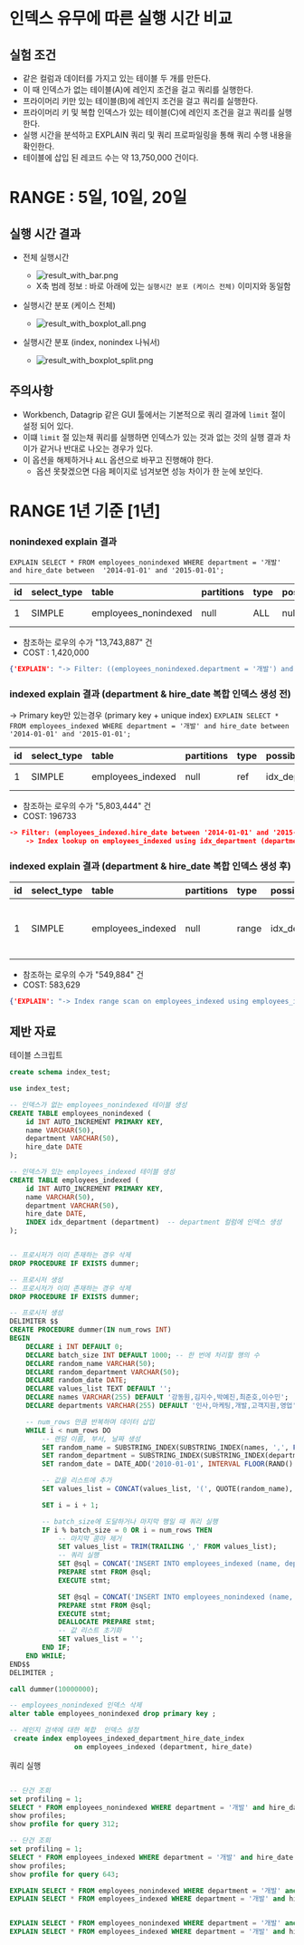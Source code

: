 # 인덱스 유무에 따른 실행 시간 비교

## 실험 조건

- 같은 컬럼과 데이터를 가지고 있는 테이블 두 개를 만든다.
- 이 때 인덱스가 없는 테이블(A)에 레인지 조건을 걸고 쿼리를 실행한다.
- 프라이머리 키만 있는 테이블(B)에  레인지 조건을 걸고 쿼리를 실행한다.
- 프라이머리 키 및 복합 인덱스가 있는 테이블(C)에  레인지 조건을 걸고 쿼리를 실행한다.
- 실행 시간을 분석하고 EXPLAIN 쿼리 및 쿼리 프로파일링을 통해 쿼리 수행 내용을 확인한다.
- 테이블에 삽입 된 레코드 수는 약 13,750,000 건이다.

# RANGE : 5일, 10일, 20일
## 실행 시간 결과

- 전체 실행시간
  - ![result_with_bar.png](result_with_bar.png)
  - X축 범례 정보 : 바로 아래에 있는 `실행시간 분포 (케이스 전체)` 이미지와 동일함

 
- 실행시간 분포 (케이스 전체)
  - ![result_with_boxplot_all.png](result_with_boxplot_all.png)

- 실행시간 분포 (index, nonindex 나눠서)
  - ![result_with_boxplot_split.png](result_with_boxplot_split.png)

## 주의사항
- Workbench, Datagrip 같은 GUI 툴에서는 기본적으로 쿼리 결과에 `limit` 절이 설정 되어 있다.
- 이떄 `limit` 절 있는채 쿼리를 실행하면 인덱스가 있는 것과 없는 것의 실행 결과 차이가 같거나 반대로 나오는 경우가 있다.
- 이 옵션을 해제하거나 `ALL` 옵션으로 바꾸고 진행해야 한다.
  - 옵션 못찾겠으면 다음 페이지로 넘겨보면 성능 차이가 한 눈에 보인다.


# RANGE 1년 기준 [1년]

### nonindexed explain 결과
`EXPLAIN SELECT * FROM employees_nonindexed WHERE department = '개발' and hire_date between  '2014-01-01' and '2015-01-01';`

| id | select\_type | table | partitions | type | possible\_keys | key | key\_len | ref | rows | filtered | Extra |
| :--- | :--- | :--- | :--- | :--- | :--- | :--- | :--- | :--- | :--- | :--- | :--- |
| 1 | SIMPLE | employees\_nonindexed | null | ALL | null | null | null | null | 13743887 | 1.11 | Using where |

- 참조하는 로우의 수가 "13,743,887" 건 
- COST : 1,420,000
```json
{'EXPLAIN': "-> Filter: ((employees_nonindexed.department = '개발') and (employees_nonindexed.hire_date between '2014-01-01' and '2015-01-01'))  (cost=1.42e+6 rows=152695) (actual time=0.527..5579 rows=277134 loops=1)\n    -> Table scan on employees_nonindexed  (cost=1.42e+6 rows=13.7e+6) (actual time=0.481..4286 rows=13.8e+6 loops=1)\n"}
```


### indexed explain 결과 (department & hire_date 복합 인덱스 생성 전)
-> Primary key만 있는경우 (primary key + unique index)
`EXPLAIN SELECT * FROM employees_indexed WHERE department = '개발' and hire_date between  '2014-01-01' and '2015-01-01';`

| id | select\_type | table | partitions | type | possible\_keys | key | key\_len | ref | rows | filtered | Extra |
| :--- | :--- | :--- | :--- | :--- | :--- | :--- | :--- | :--- | :--- | :--- | :--- |
| 1 | SIMPLE | employees\_indexed | null | ref | idx\_department | idx\_department | 203 | const | 5803444 | 11.11 | Using where |

- 참조하는 로우의 수가 "5,803,444" 건
- COST: 196733
```json
-> Filter: (employees_indexed.hire_date between '2014-01-01' and '2015-01-01')  (cost=196733 rows=644763) (actual time=0.257..4191 rows=277159 loops=1)
    -> Index lookup on employees_indexed using idx_department (department='개발')  (cost=196733 rows=5.8e+6) (actual time=0.243..3730 rows=2.76e+6 loops=1)
```

### indexed explain 결과 (department & hire_date 복합 인덱스 생성 후)

| id | select\_type | table | partitions | type | possible\_keys | key | key\_len | ref | rows | filtered | Extra |
| :--- | :--- | :--- | :--- | :--- | :--- | :--- | :--- | :--- | :--- | :--- | :--- |
| 1 | SIMPLE | employees\_indexed | null | range | idx\_department,employees\_indexed\_department\_hire\_date\_index | employees\_indexed\_department\_hire\_date\_index | 207 | null | 549884 | 100 | Using index condition; Using MRR |

- 참조하는 로우의 수가 "549,884" 건
- COST: 583,629

```json
{'EXPLAIN': "-> Index range scan on employees_indexed using employees_indexed_department_hire_date_index over (department = '개발' AND '2014-01-01' <= hire_date <= '2015-01-01'), with index condition: ((employees_indexed.department = '개발') and (employees_indexed.hire_date between '2014-01-01' and '2015-01-01'))  (cost=583629 rows=549884) (actual time=38.6..8116 rows=277159 loops=1)\n"}
```


## 제반 자료

테이블 스크립트
```sql
create schema index_test;

use index_test;

-- 인덱스가 없는 employees_nonindexed 테이블 생성
CREATE TABLE employees_nonindexed (
    id INT AUTO_INCREMENT PRIMARY KEY,
    name VARCHAR(50),
    department VARCHAR(50),
    hire_date DATE
);

-- 인덱스가 있는 employees_indexed 테이블 생성
CREATE TABLE employees_indexed (
    id INT AUTO_INCREMENT PRIMARY KEY,
    name VARCHAR(50),
    department VARCHAR(50),
    hire_date DATE,
    INDEX idx_department (department)  -- department 컬럼에 인덱스 생성
);


-- 프로시저가 이미 존재하는 경우 삭제
DROP PROCEDURE IF EXISTS dummer;

-- 프로시저 생성
-- 프로시저가 이미 존재하는 경우 삭제
DROP PROCEDURE IF EXISTS dummer;

-- 프로시저 생성
DELIMITER $$
CREATE PROCEDURE dummer(IN num_rows INT)
BEGIN
    DECLARE i INT DEFAULT 0;
    DECLARE batch_size INT DEFAULT 1000; -- 한 번에 처리할 행의 수
    DECLARE random_name VARCHAR(50);
    DECLARE random_department VARCHAR(50);
    DECLARE random_date DATE;
    DECLARE values_list TEXT DEFAULT '';
    DECLARE names VARCHAR(255) DEFAULT '강동원,김지수,박예진,최준호,이수민';
    DECLARE departments VARCHAR(255) DEFAULT '인사,마케팅,개발,고객지원,영업';

    -- num_rows 만큼 반복하며 데이터 삽입
    WHILE i < num_rows DO
        -- 랜덤 이름, 부서, 날짜 생성
        SET random_name = SUBSTRING_INDEX(SUBSTRING_INDEX(names, ',', FLOOR(1 + RAND() * 5)), ',', -1);
        SET random_department = SUBSTRING_INDEX(SUBSTRING_INDEX(departments, ',', FLOOR(1 + RAND() * 5)), ',', -1);
        SET random_date = DATE_ADD('2010-01-01', INTERVAL FLOOR(RAND() * 3653) DAY);

        -- 값을 리스트에 추가
        SET values_list = CONCAT(values_list, '(', QUOTE(random_name), ',', QUOTE(random_department), ',', QUOTE(random_date), '),');

        SET i = i + 1;

        -- batch_size에 도달하거나 마지막 행일 때 쿼리 실행
        IF i % batch_size = 0 OR i = num_rows THEN
            -- 마지막 콤마 제거
            SET values_list = TRIM(TRAILING ',' FROM values_list);
            -- 쿼리 실행
            SET @sql = CONCAT('INSERT INTO employees_indexed (name, department, hire_date) VALUES ', values_list);
            PREPARE stmt FROM @sql;
            EXECUTE stmt;

            SET @sql = CONCAT('INSERT INTO employees_nonindexed (name, department, hire_date) VALUES ', values_list);
            PREPARE stmt FROM @sql;
            EXECUTE stmt;
            DEALLOCATE PREPARE stmt;
            -- 값 리스트 초기화
            SET values_list = '';
        END IF;
    END WHILE;
END$$
DELIMITER ;

call dummer(10000000);

-- employees_nonindexed 인덱스 삭제
alter table employees_nonindexed drop primary key ;

-- 레인지 검색에 대한 복합  인덱스 설정
 create index employees_indexed_department_hire_date_index
                on employees_indexed (department, hire_date)

```

쿼리 실행
```sql

-- 단건 조회
set profiling = 1;
SELECT * FROM employees_nonindexed WHERE department = '개발' and hire_date between  '2014-01-01' and '2015-01-01';
show profiles;
show profile for query 312;

-- 단건 조회
set profiling = 1;
SELECT * FROM employees_indexed WHERE department = '개발' and hire_date between  '2014-01-01' and '2015-01-01';
show profiles;
show profile for query 643;

EXPLAIN SELECT * FROM employees_nonindexed WHERE department = '개발' and hire_date between  '2014-01-01' and '2015-01-01';
EXPLAIN SELECT * FROM employees_indexed WHERE department = '개발' and hire_date between  '2014-01-01' and '2015-01-01';


EXPLAIN SELECT * FROM employees_nonindexed WHERE department = '개발' and hire_date between  '2014-01-01' and '2015-01-01';
EXPLAIN SELECT * FROM employees_indexed WHERE department = '개발' and hire_date between  '2014-01-01' and '2015-01-01';


```

